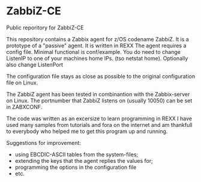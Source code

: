 # ZabbiZ-CE
Public reporitory for ZabbiZ-CE

This repository contains a Zabbix agent for z/OS codename ZabbiZ.
It is a prototype of a "passive" agent.
It is written in REXX
The agent requires a config file. Minimal functional is conf/example.
You do need to change ListenIP to one of your machines home IPs. (tso netstat home).
Optionally also change ListenPort


The configuration file stays as close as possible to the original configuration file on Linux.

The ZabbiZ agent has been tested in combinantion with the Zabbix-server on Linux. 
The portnumber that ZabbiZ listens on (usually 10050) can be set in ZABXCONF.

The code was written as an excersize to learn programming in REXX
I have used many samples from tutorials and fora on the internet 
and am thankfull to everybody who helped me to get this program 
up and running.

Suggestions for improvement:
- using EBCDIC-ASCII tables from the system-files;
- extending the keys that the agent replies the values for;
- programming the options in the configuration file
- etc.
